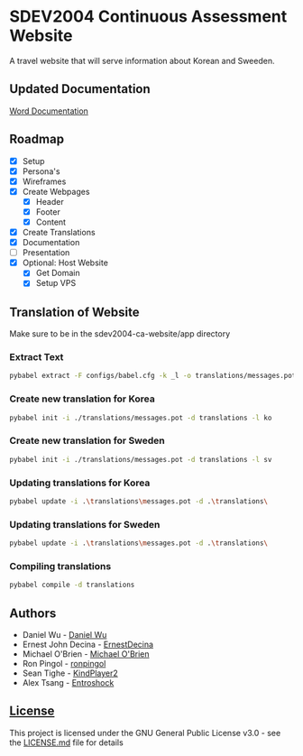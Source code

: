 # SDEV2004 Continuous Assessment Website

A travel website that will serve information about Korean and Sweeden.

## Updated Documentation

[Word Documentation](https://1drv.ms/w/s!Ats780sGNINomRlL078S1AlXuPbA?e=IwNpiD)

## Roadmap

- [x] Setup
- [x] Persona's
- [x] Wireframes
- [x] Create Webpages  
  - [x] Header
  - [x] Footer
  - [x] Content
- [x] Create Translations
- [x] Documentation
- [ ] Presentation
- [x] Optional: Host Website
  - [x] Get Domain
  - [x] Setup VPS

## Translation of Website
Make sure to be in the sdev2004-ca-website/app directory

### Extract Text
``` bash
pybabel extract -F configs/babel.cfg -k _l -o translations/messages.pot .
```

### Create new translation for Korea

``` bash
pybabel init -i ./translations/messages.pot -d translations -l ko
```

### Create new translation for Sweden

``` bash
pybabel init -i ./translations/messages.pot -d translations -l sv
```

### Updating translations for Korea
``` bash
pybabel update -i .\translations\messages.pot -d .\translations\
```

### Updating translations for Sweden
``` bash
pybabel update -i .\translations\messages.pot -d .\translations\
```

### Compiling translations

``` bash
pybabel compile -d translations
```

## Authors

- Daniel Wu - [Daniel Wu](https://github.com/Dan21460)
- Ernest John Decina - [ErnestDecina](https://github.com/ErnestDecina)
- Michael O'Brien - [Michael O'Brien](https://github.com/mobrien273)
- Ron Pingol - [ronpingol](https://github.com/ronpingol)
- Sean Tighe - [KindPlayer2](https://github.com/KindPlayer2)
- Alex Tsang - [Entroshock](https://github.com/Entroshock)
  
## [License](LICENSE.md)

This project is licensed under the GNU General Public License v3.0 - see the [LICENSE.md](LICENSE.md) file for details
